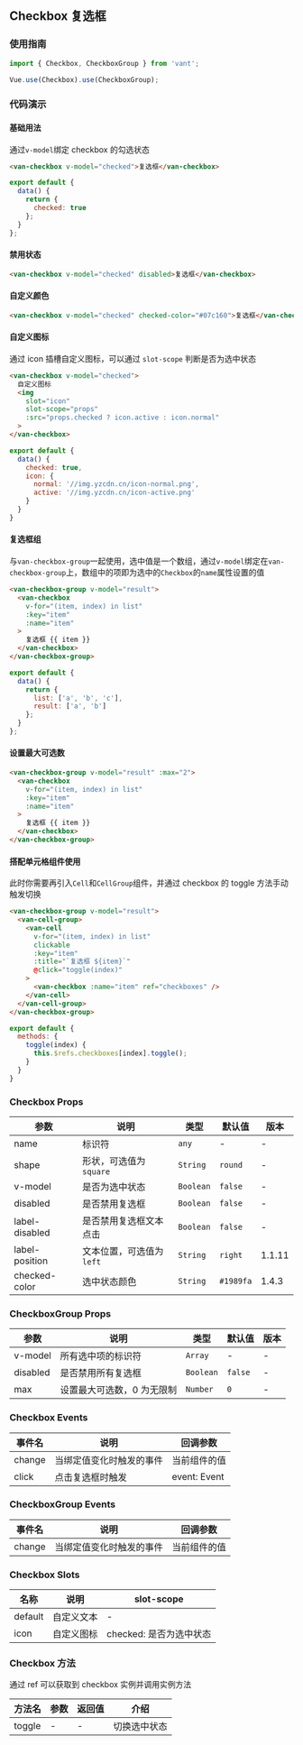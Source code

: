 ## Checkbox 复选框

### 使用指南
``` javascript
import { Checkbox, CheckboxGroup } from 'vant';

Vue.use(Checkbox).use(CheckboxGroup);
```

### 代码演示

#### 基础用法

通过`v-model`绑定 checkbox 的勾选状态

```html
<van-checkbox v-model="checked">复选框</van-checkbox>
```

```javascript
export default {
  data() {
    return {
      checked: true
    };
  }
};
```

#### 禁用状态

```html
<van-checkbox v-model="checked" disabled>复选框</van-checkbox>
```

#### 自定义颜色

```html
<van-checkbox v-model="checked" checked-color="#07c160">复选框</van-checkbox>
```

#### 自定义图标

通过 icon 插槽自定义图标，可以通过 `slot-scope` 判断是否为选中状态

```html
<van-checkbox v-model="checked">
  自定义图标
  <img
    slot="icon"
    slot-scope="props"
    :src="props.checked ? icon.active : icon.normal"
  >
</van-checkbox>
```

```js
export default {
  data() {
    checked: true,
    icon: {
      normal: '//img.yzcdn.cn/icon-normal.png',
      active: '//img.yzcdn.cn/icon-active.png'
    }
  }
}
```

#### 复选框组

与`van-checkbox-group`一起使用，选中值是一个数组，通过`v-model`绑定在`van-checkbox-group`上，数组中的项即为选中的`Checkbox`的`name`属性设置的值

```html
<van-checkbox-group v-model="result">
  <van-checkbox
    v-for="(item, index) in list"
    :key="item"
    :name="item"
  >
    复选框 {{ item }}
  </van-checkbox>
</van-checkbox-group>
```

```javascript
export default {
  data() {
    return {
      list: ['a', 'b', 'c'],
      result: ['a', 'b']
    };
  }
};
```

#### 设置最大可选数

```html
<van-checkbox-group v-model="result" :max="2">
  <van-checkbox
    v-for="(item, index) in list"
    :key="item"
    :name="item"
  >
    复选框 {{ item }}
  </van-checkbox>
</van-checkbox-group>
```

#### 搭配单元格组件使用

此时你需要再引入`Cell`和`CellGroup`组件，并通过 checkbox 的 toggle 方法手动触发切换

```html
<van-checkbox-group v-model="result">
  <van-cell-group>
    <van-cell
      v-for="(item, index) in list"
      clickable
      :key="item"
      :title="`复选框 ${item}`"
      @click="toggle(index)"
    >
      <van-checkbox :name="item" ref="checkboxes" />
    </van-cell>
  </van-cell-group>
</van-checkbox-group>
```

```js
export default {
  methods: {
    toggle(index) {
      this.$refs.checkboxes[index].toggle();
    }
  }
}
```

### Checkbox Props

| 参数 | 说明 | 类型 | 默认值 | 版本 |
|------|------|------|------|------|
| name | 标识符 | `any` | - | - |
| shape | 形状，可选值为 `square` | `String` | `round` | - |
| v-model | 是否为选中状态 | `Boolean` | `false` | - |
| disabled | 是否禁用复选框 | `Boolean` | `false` | - |
| label-disabled | 是否禁用复选框文本点击 | `Boolean` | `false` | - |
| label-position | 文本位置，可选值为 `left` | `String` | `right` | 1.1.11 |
| checked-color | 选中状态颜色 | `String` | `#1989fa` | 1.4.3 |

### CheckboxGroup Props

| 参数 | 说明 | 类型 | 默认值 | 版本 |
|------|------|------|------|------|
| v-model | 所有选中项的标识符 | `Array` | - | - |
| disabled | 是否禁用所有复选框 | `Boolean` | `false` | - |
| max | 设置最大可选数，0 为无限制 | `Number` | `0` | - |

### Checkbox Events

| 事件名 | 说明 | 回调参数 |
|------|------|------|
| change | 当绑定值变化时触发的事件 | 当前组件的值 |
| click | 点击复选框时触发 | event: Event |

### CheckboxGroup Events

| 事件名 | 说明 | 回调参数 |
|------|------|------|
| change | 当绑定值变化时触发的事件 | 当前组件的值 |

### Checkbox Slots

| 名称 | 说明 | slot-scope |
|------|------|------|
| default | 自定义文本 | - |
| icon | 自定义图标 | checked: 是否为选中状态 |

### Checkbox 方法

通过 ref 可以获取到 checkbox 实例并调用实例方法

| 方法名 | 参数 | 返回值 | 介绍 |
|------|------|------|------|
| toggle | - | - | 切换选中状态 |
